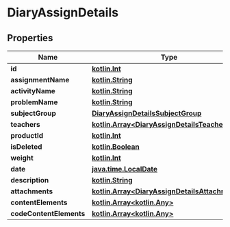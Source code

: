# DiaryAssignDetails

## Properties
Name | Type | Description | Notes
------------ | ------------- | ------------- | -------------
**id** | [**kotlin.Int**](.md) |  |  [optional]
**assignmentName** | [**kotlin.String**](.md) |  |  [optional]
**activityName** | [**kotlin.String**](.md) |  |  [optional]
**problemName** | [**kotlin.String**](.md) |  |  [optional]
**subjectGroup** | [**DiaryAssignDetailsSubjectGroup**](DiaryAssignDetailsSubjectGroup.md) |  |  [optional]
**teachers** | [**kotlin.Array&lt;DiaryAssignDetailsTeachers&gt;**](DiaryAssignDetailsTeachers.md) |  |  [optional]
**productId** | [**kotlin.Int**](.md) |  |  [optional]
**isDeleted** | [**kotlin.Boolean**](.md) |  |  [optional]
**weight** | [**kotlin.Int**](.md) |  |  [optional]
**date** | [**java.time.LocalDate**](java.time.LocalDate.md) |  |  [optional]
**description** | [**kotlin.String**](.md) |  |  [optional]
**attachments** | [**kotlin.Array&lt;DiaryAssignDetailsAttachments&gt;**](DiaryAssignDetailsAttachments.md) |  |  [optional]
**contentElements** | [**kotlin.Array&lt;kotlin.Any&gt;**](.md) |  |  [optional]
**codeContentElements** | [**kotlin.Array&lt;kotlin.Any&gt;**](.md) |  |  [optional]
